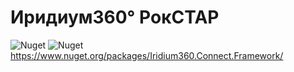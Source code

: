 # Иридиум360° РокСТАР

<img alt="Nuget" src="https://img.shields.io/nuget/v/Iridium360.Connect.Framework"> <img alt="Nuget" src="https://img.shields.io/nuget/dt/Iridium360.Connect.Framework">
https://www.nuget.org/packages/Iridium360.Connect.Framework/
